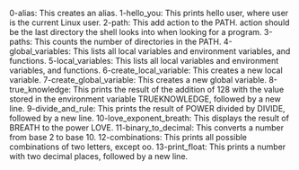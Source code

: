 0-alias: This creates an alias.
1-hello_you: This prints hello user, where user is the current Linux user.
2-path: This add action to the PATH. action should be the last directory the shell looks into when looking for a program.
3-paths: This counts the number of directories in the PATH.
4-global_variables: This lists all local variables and environment variables, and functions.
5-local_variables: This lists all local variables and environment variables, and functions.
6-create_local_variable: This creates a new local variable.
7-create_global_variable: This creates a new global variable.
8-true_knowledge: This prints the result of the addition of 128 with the value stored in the environment variable TRUEKNOWLEDGE, followed by a new line.
9-divide_and_rule: This prints the result of POWER divided by DIVIDE, followed by a new line.
10-love_exponent_breath: This displays the result of BREATH to the power LOVE.
11-binary_to_decimal: This converts a number from base 2 to base 10.
12-combinations: This prints all possible combinations of two letters, except oo.
13-print_float: This prints a number with two decimal places, followed by a new line.
